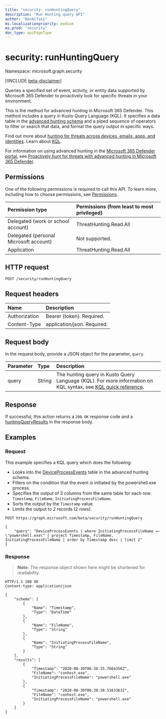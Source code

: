 ```yaml
---
title: "security: runHuntingQuery"
description: "Run Hunting query API"
author: "BenAlfasi"
ms.localizationpriority: medium
ms.prod: "security"
doc_type: apiPageType
---
```


# security: runHuntingQuery
Namespace: microsoft.graph.security

[!INCLUDE [beta-disclaimer](../../includes/beta-disclaimer.md)]

Queries a specified set of event, activity, or entity data supported by Microsoft 365 Defender to proactively look for specific threats in your environment.

This is the method for advanced hunting in Microsoft 365 Defender. This method includes a query in Kusto Query Language (KQL). It specifies a data table in the [advanced hunting schema](/microsoft-365/security/defender/advanced-hunting-schema-tables?view=o365-worldwide&preserve-view=true) and a piped sequence of operators to filter or search that data, and format the query output in specific ways. 

Find out more about [hunting for threats across devices, emails, apps, and identities](/microsoft-365/security/defender/advanced-hunting-query-emails-devices?view=o365-worldwide&preserve-view=true). Learn about [KQL](/azure/data-explorer/kusto/query/).

For information on using advanced hunting in the [Microsoft 365 Defender portal](/microsoft-365/security/defender/microsoft-365-defender-portal?view=o365-worldwide&preserve-view=true), see [Proactively hunt for threats with advanced hunting in Microsoft 365 Defender](/microsoft-365/security/defender/advanced-hunting-overview?view=o365-worldwide&preserve-view=true).

## Permissions
One of the following permissions is required to call this API. To learn more, including how to choose permissions, see [Permissions](/graph/permissions-reference).

|Permission type|Permissions (from least to most privileged)|
|:---|:---|
|Delegated (work or school account)|ThreatHunting.Read.All|
|Delegated (personal Microsoft account)|Not supported.|
|Application|ThreatHunting.Read.All|


## HTTP request

<!-- {
  "blockType": "ignored"
}
-->
``` http
POST /security/runHuntingQuery
```

## Request headers
|Name|Description|
|:---|:---|
|Authorization|Bearer {token}. Required.|
|Content-Type|application/json. Required.|

## Request body

In the request body, provide a JSON object for the parameter, `query`. 

| Parameter	   | Type	|Description|
|:---------------|:--------|:----------|
|query|String|The hunting query in Kusto Query Language (KQL). For more information on KQL syntax, see [KQL quick reference](/azure/data-explorer/kql-quick-reference).|

## Response

If successful, this action returns a `200 OK` response code and a [huntingQueryResults](../resources/security-huntingqueryresults.md) in the response body.

## Examples

### Request

This example specifies a KQL query which does the following:
- Looks into the [DeviceProcessEvents](/microsoft-365/security/defender/advanced-hunting-deviceprocessevents-table?view=o365-worldwide&preserve-view=true) table in the advanced hunting schema.
- Filters on the condition that the event is initiated by the powershell.exe process.
- Specifies the output of 3 columns from the same table for each row: `Timestamp`, `FileName`, `InitiatingProcessFileName`.
- Sorts the output by the `Timestamp` value.
- Limits the output to 2 records (2 rows).


<!-- {
  "blockType": "request",
  "name": "security_runhuntingquery"
}
-->
``` http
POST https://graph.microsoft.com/beta/security/runHuntingQuery

{
    "query": "DeviceProcessEvents | where InitiatingProcessFileName =~ \"powershell.exe\" | project Timestamp, FileName, InitiatingProcessFileName | order by Timestamp desc | limit 2"
}
```



### Response
>**Note:** The response object shown here might be shortened for readability.
<!-- {
  "blockType": "response",
  "@odata.type": "microsoft.graph.security.huntingQueryResults"
}
-->

``` http
HTTP/1.1 200 OK
Content-type: application/json

{
    "schema": [
        {
            "Name": "Timestamp",
            "Type": "DateTime"
        },
        {
            "Name": "FileName",
            "Type": "String"
        },
        {
            "Name": "InitiatingProcessFileName",
            "Type": "String"
        }
    ],
    "results": [
        {
            "Timestamp": "2020-08-30T06:38:35.7664356Z",
            "FileName": "conhost.exe",
            "InitiatingProcessFileName": "powershell.exe"
        },
        {
            "Timestamp": "2020-08-30T06:38:30.5163363Z",
            "FileName": "conhost.exe",
            "InitiatingProcessFileName": "powershell.exe"
        }
    ]
}
```
